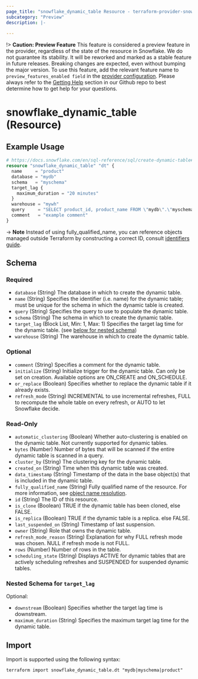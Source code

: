 ```yaml
---
page_title: "snowflake_dynamic_table Resource - terraform-provider-snowflake"
subcategory: "Preview"
description: |-
  
---
```


!> **Caution: Preview Feature** This feature is considered a preview feature in the provider, regardless of the state of the resource in Snowflake. We do not guarantee its stability. It will be reworked and marked as a stable feature in future releases. Breaking changes are expected, even without bumping the major version. To use this feature, add the relevant feature name to `preview_features_enabled field` in the [provider configuration](https://registry.terraform.io/providers/Snowflake-Labs/snowflake/latest/docs#schema). Please always refer to the [Getting Help](https://github.com/Snowflake-Labs/terraform-provider-snowflake?tab=readme-ov-file#getting-help) section in our Github repo to best determine how to get help for your questions.

# snowflake_dynamic_table (Resource)



## Example Usage

```terraform
# https://docs.snowflake.com/en/sql-reference/sql/create-dynamic-table#examples
resource "snowflake_dynamic_table" "dt" {
  name     = "product"
  database = "mydb"
  schema   = "myschema"
  target_lag {
    maximum_duration = "20 minutes"
  }
  warehouse = "mywh"
  query     = "SELECT product_id, product_name FROM \"mydb\".\"myschema\".\"staging_table\""
  comment   = "example comment"
}
```

-> **Note** Instead of using fully_qualified_name, you can reference objects managed outside Terraform by constructing a correct ID, consult [identifiers guide](../guides/identifiers_rework_design_decisions#new-computed-fully-qualified-name-field-in-resources).
<!-- TODO(SNOW-1634854): include an example showing both methods-->

<!-- schema generated by tfplugindocs -->
## Schema

### Required

- `database` (String) The database in which to create the dynamic table.
- `name` (String) Specifies the identifier (i.e. name) for the dynamic table; must be unique for the schema in which the dynamic table is created.
- `query` (String) Specifies the query to use to populate the dynamic table.
- `schema` (String) The schema in which to create the dynamic table.
- `target_lag` (Block List, Min: 1, Max: 1) Specifies the target lag time for the dynamic table. (see [below for nested schema](#nestedblock--target_lag))
- `warehouse` (String) The warehouse in which to create the dynamic table.

### Optional

- `comment` (String) Specifies a comment for the dynamic table.
- `initialize` (String) Initialize trigger for the dynamic table. Can only be set on creation. Available options are ON_CREATE and ON_SCHEDULE.
- `or_replace` (Boolean) Specifies whether to replace the dynamic table if it already exists.
- `refresh_mode` (String) INCREMENTAL to use incremental refreshes, FULL to recompute the whole table on every refresh, or AUTO to let Snowflake decide.

### Read-Only

- `automatic_clustering` (Boolean) Whether auto-clustering is enabled on the dynamic table. Not currently supported for dynamic tables.
- `bytes` (Number) Number of bytes that will be scanned if the entire dynamic table is scanned in a query.
- `cluster_by` (String) The clustering key for the dynamic table.
- `created_on` (String) Time when this dynamic table was created.
- `data_timestamp` (String) Timestamp of the data in the base object(s) that is included in the dynamic table.
- `fully_qualified_name` (String) Fully qualified name of the resource. For more information, see [object name resolution](https://docs.snowflake.com/en/sql-reference/name-resolution).
- `id` (String) The ID of this resource.
- `is_clone` (Boolean) TRUE if the dynamic table has been cloned, else FALSE.
- `is_replica` (Boolean) TRUE if the dynamic table is a replica. else FALSE.
- `last_suspended_on` (String) Timestamp of last suspension.
- `owner` (String) Role that owns the dynamic table.
- `refresh_mode_reason` (String) Explanation for why FULL refresh mode was chosen. NULL if refresh mode is not FULL.
- `rows` (Number) Number of rows in the table.
- `scheduling_state` (String) Displays ACTIVE for dynamic tables that are actively scheduling refreshes and SUSPENDED for suspended dynamic tables.

<a id="nestedblock--target_lag"></a>
### Nested Schema for `target_lag`

Optional:

- `downstream` (Boolean) Specifies whether the target lag time is downstream.
- `maximum_duration` (String) Specifies the maximum target lag time for the dynamic table.

## Import

Import is supported using the following syntax:

```shell
terraform import snowflake_dynamic_table.dt "mydb|myschema|product"
```
